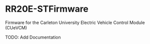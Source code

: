 # RR20E-STFirmware
 
Firmware for the Carleton University Electric Vehicle Control Module (CUeVCM)

TODO: Add Documentation
